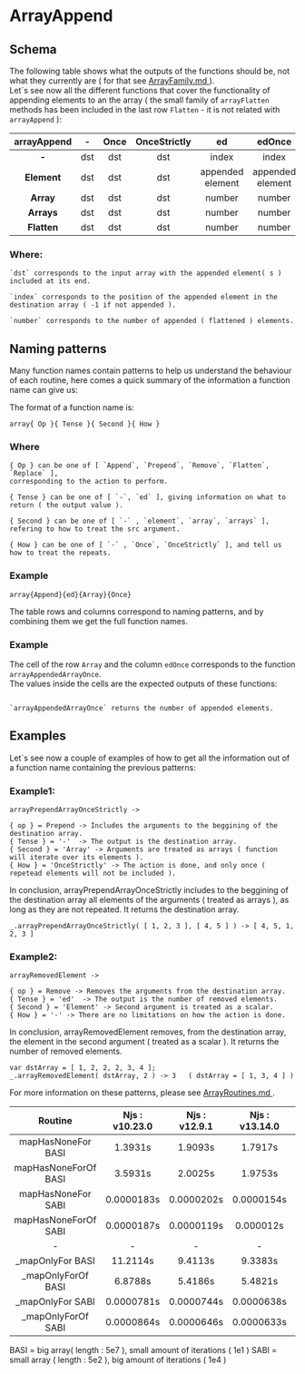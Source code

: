 # ArrayAppend

## Schema

  The following table shows what the outputs of the functions should be, not what they currently are ( for that see
  [ ArrayFamily.md ](ArrayFamily.md) ).  
  Let´s see now all the different functions that cover the functionality of appending elements to an the array
  ( the small family of `arrayFlatten` methods has been included in the last row `Flatten` - it is not related with `arrayAppend` ):

  | **arrayAppend** | **-**  | **Once** | **OnceStrictly** | **ed**           | **edOnce**       | **edOnceStrictly** |
  | :-------------: | :----: | :------: | :--------------: | :--------------: | :--------------: | :----------------: |
  | **-**           | dst    | dst      | dst              | index            | index            | index              |
  | **Element**     | dst    | dst      | dst              | appended element | appended element | appended element   |
  | **Array**       | dst    | dst      | dst              | number           | number           | number             |
  | **Arrays**      | dst    | dst      | dst              | number           | number           | number             |
  | **Flatten**     | dst    | dst      | dst              | number           | number           | number             |

### Where:

    `dst` corresponds to the input array with the appended element( s ) included at its end.

    `index` corresponds to the position of the appended element in the destination array ( -1 if not appended ).

    `number` corresponds to the number of appended ( flattened ) elements.

## Naming patterns

Many function names contain patterns to help us understand the behaviour of each routine, here comes a quick summary of the information a function name can give us:

The format of a function name is:  

`array{ Op }{ Tense }{ Second }{ How }`

### Where

    { Op } can be one of [ `Append`, `Prepend`, `Remove`, `Flatten`, `Replace` ],
    corresponding to the action to perform.

    { Tense } can be one of [ `-`, `ed` ], giving information on what to return ( the output value ).

    { Second } can be one of [ `-` , `element`, `array`, `arrays` ], refering to how to treat the src argument.

    { How } can be one of [ `-` , `Once`, `OnceStrictly` ], and tell us how to treat the repeats.

### Example

```
array{Append}{ed}{Array}{Once}
```

  The table rows and columns correspond to naming patterns, and by combining them we get the full function names.

### Example

  The cell of the row `Array` and the column `edOnce` corresponds to the function `arrayAppendedArrayOnce`.  
  The values inside the cells are the expected outputs of these functions:  

  ```

  `arrayAppendedArrayOnce` returns the number of appended elements.

  ```

## Examples

  Let´s see now a couple of examples of how to get all the information out of a function name containing
  the previous patterns:

### Example1:

  ```
  arrayPrependArrayOnceStrictly ->

  { op } = Prepend -> Includes the arguments to the beggining of the destination array.   
  { Tense } = '-'  -> The output is the destination array.
  { Second } = 'Array' -> Arguments are treated as arrays ( function will iterate over its elements ).
  { How } = 'OnceStrictly' -> The action is done, and only once ( repetead elements will not be included ).
  ```
  In conclusion, arrayPrependArrayOnceStrictly includes to the beggining of the destination array all elements
  of the arguments ( treated as arrays ), as long as they are not repeated. It returns the destination array.

  ```
  _.arrayPrependArrayOnceStrictly( [ 1, 2, 3 ], [ 4, 5 ] ) -> [ 4, 5, 1, 2, 3 ]
  ```

### Example2:

  ```
  arrayRemovedElement ->

  { op } = Remove -> Removes the arguments from the destination array.   
  { Tense } = 'ed'  -> The output is the number of removed elements.
  { Second } = 'Element' -> Second argument is treated as a scalar.
  { How } = '-' -> There are no limitations on how the action is done.
  ```
  In conclusion, arrayRemovedElement removes, from the destination array, the element
  in the second argument ( treated as a scalar ). It returns the number of removed elements.

  ```
  var dstArray = [ 1, 2, 2, 2, 3, 4 ];  
  _.arrayRemovedElement( dstArray, 2 ) -> 3   ( dstArray = [ 1, 3, 4 ] )

  ```

  For more information on these patterns, please see [ ArrayRoutines.md ](ArrayRoutines.md).

| **Routine**          | **Njs : v10.23.0** | **Njs : v12.9.1** | **Njs : v13.14.0** | **Njs : v14.15.1** | **Njs : v15.4.0** |
| :------------------: | :----------------: | :---------------: | :----------------: | :----------------: | :---------------: |
| mapHasNoneFor BASI   | 1.3931s            | 1.9093s           | 1.7917s            | 1.8383s            | 2.0569s           |
| mapHasNoneForOf BASI | 3.5931s            | 2.0025s           | 1.9753s            | 2.0242s            | 2.1874s           |
| mapHasNoneFor SABI   | 0.0000183s         | 0.0000202s        | 0.0000154s         | 0.0000166s         | 0.0000188s        |
| mapHasNoneForOf SABI | 0.0000187s         | 0.0000119s        | 0.000012s          | 0.0000155s         | 0.0000185s        |
| -                    | -                  | -                 | -                  | -                  | -                 |
| _mapOnlyFor BASI     | 11.2114s           | 9.4113s           | 9.3383s            | 4.4493s            | 7.9273s           |
| _mapOnlyForOf BASI   | 6.8788s            | 5.4186s           | 5.4821s            | 3.6895s            | 5.1652s           |
| _mapOnlyFor SABI     | 0.0000781s         | 0.0000744s        | 0.0000638s         | 0.0000591s         | 0.00008s          |
| _mapOnlyForOf SABI   | 0.0000864s         | 0.0000646s        | 0.0000633s         | 0.0000493s         | 0.000058s         |


BASI = big array( length : 5e7 ), small amount of iterations ( 1e1 )
SABI = small array ( length : 5e2 ), big amount of iterations ( 1e4 )